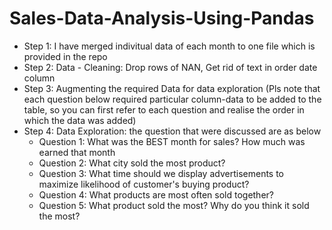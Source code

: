 # Sales-Data-Analysis-Using-Pandas
- Step 1: I have merged indivitual data of each month to one file which is provided in the repo
- Step 2: Data - Cleaning: Drop rows of NAN, Get rid of text in order date column
- Step 3: Augmenting the required Data for data exploration (Pls note that each question below required particular column-data to be added to the table, so you can first refer to each question and realise the order in which the data was added)
- Step 4: Data Exploration: the question that were discussed are as below
  - Question 1: What was the BEST month for sales? How much was earned that month
  - Question 2: What city sold the most product?
  - Question 3: What time should we display advertisements to maximize likelihood of customer's buying product?
  - Question 4: What products are most often sold together?
  - Question 5: What product sold the most? Why do you think it sold the most? 
